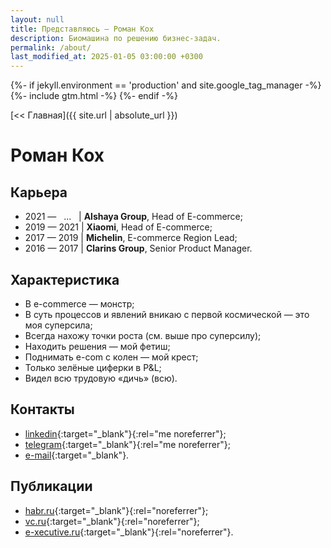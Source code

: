 ```yaml
---
layout: null
title: Представляюсь — Роман Кох
description: Биомашина по решению бизнес-задач.
permalink: /about/
last_modified_at: 2025-01-05 03:00:00 +0300
---
```

<head>
    <title>{{ page.title }}</title>
    <meta name="description" content="{{ page.description }}">
    <link rel="canonical" href="{{ page.url | absolute_url}}" />
    <link rel="icon" href="{{ '/favicon.svg' | relative_url }}?v={{ site.time | date:'%s' }}" type="image/svg+xml">
    <script type="application/ld+json">
    [{
      "@context": "https://schema.org",
      "@type": "BreadcrumbList",
      "itemListElement": [{
        "@type": "ListItem",
        "position": 1,
        "name": "Главная",
        "item": {{ site.url | absolute_url | jsonify }}
      },
      {
        "@type": "ListItem",
        "position": 2,
        "name": {{ page.title | jsonify }},
        "item": {{ page.url | absolute_url | jsonify }}
      }]
    },
    {
      "@context": "https://schema.org",
      "@type": "ProfilePage",
      "datePublished": "2024-05-19 03:00:00 +0300",
      "dateModified": {{ page.last_modified_at | jsonify }},
      "mainEntity": {
        "@type": "Person",
        "name": {{ site.author.name | jsonify }},
        "description": "Head of E-commerce",
        "image": {{ site.author.logo | absolute_url | jsonify }},
        "sameAs": [
          {% for entry in site.social_links -%}
            {{ entry.user_url | jsonify }}
          {%- unless forloop.last %},{%- endunless %}
          {% endfor -%}
        ]
      }
    }]
    </script>
    {%- if jekyll.environment == 'production' and site.google_tag_manager -%}
        {%- include gtm.html -%}
    {%- endif -%}
</head>

[<< Главная]({{ site.url | absolute_url }})

# Роман Кох

## Карьера

* 2021&nbsp;&mdash; &nbsp;&nbsp;...&nbsp;&nbsp;&nbsp;&#124; **Alshaya Group**, Head of&nbsp;E-commerce;
* 2019&nbsp;&mdash; 2021&nbsp;&#124; **Xiaomi**, Head of&nbsp;E-commerce;
* 2017&nbsp;&mdash; 2019&nbsp;&#124; **Michelin**, E-commerce Region Lead;
* 2016&nbsp;&mdash; 2017&nbsp;&#124; **Clarins Group**, Senior Product Manager.

## Характеристика

* В&nbsp;e-commerce&nbsp;&mdash; монстр;
* В&nbsp;суть процессов и&nbsp;явлений вникаю с&nbsp;первой космической&nbsp;&mdash; это моя суперсила;
* Всегда нахожу точки роста (см. выше про суперсилу);
* Находить решения&nbsp;&mdash; мой фетиш;
* Поднимать e-com с&nbsp;колен&nbsp;&mdash; мой крест;
* Только зелёные циферки в&nbsp;P&amp;L;
* Видел всю трудовую &laquo;дичь&raquo; (всю).

## Контакты

* [linkedin](https://www.linkedin.com/in/fatnotbad/){:target="_blank"}{:rel="me noreferrer"};
* [telegram](https://t.me/FatNotBad){:target="_blank"}{:rel="me noreferrer"};
* [e-mail](mailto:mail@romakoch.com){:target="_blank"}.

## Публикации

* [habr.ru](https://habr.com/ru/users/FatNotBad/publications/articles/){:target="_blank"}{:rel="noreferrer"};
* [vc.ru](https://vc.ru/u/245143-roman-ko){:target="_blank"}{:rel="noreferrer"};
* [e-xecutive.ru](https://www.e-xecutive.ru/users/1898956-roman-koh/articles){:target="_blank"}{:rel="noreferrer"}.
